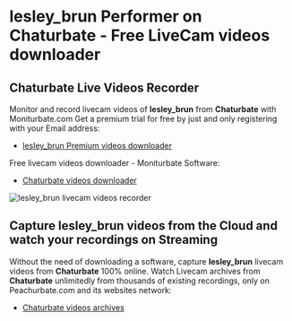 # lesley_brun Performer on Chaturbate - Free LiveCam videos downloader

## Chaturbate Live Videos Recorder

Monitor and record livecam videos of **lesley_brun** from **Chaturbate** with Moniturbate.com
Get a premium trial for free by just and only registering with your Email address:
* [lesley_brun Premium videos downloader](https://moniturbate.com/request-demo-licence-key.html)

Free livecam videos downloader - Moniturbate Software:
* [Chaturbate videos downloader](https://moniturbate.com/moniturbate-download-software.html)

![lesley_brun livecam videos recorder](https://peachurnet.com/templates/moniturbate-software.png)


## Capture lesley_brun videos from the Cloud and watch your recordings on Streaming

Without the need of downloading a software, capture **lesley_brun** livecam videos from **Chaturbate** 100% online.
Watch Livecam archives from **Chaturbate** unlimitedly from thousands of existing recordings, only on Peachurbate.com and its websites network:
* [Chaturbate videos archives](https://peachurnet.com/)